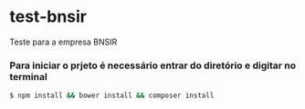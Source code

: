 # test-bnsir
Teste para a empresa BNSIR

### Para iniciar o prjeto é necessário entrar do diretório e digitar no terminal

``` sh
$ npm install && bower install && composer install
```